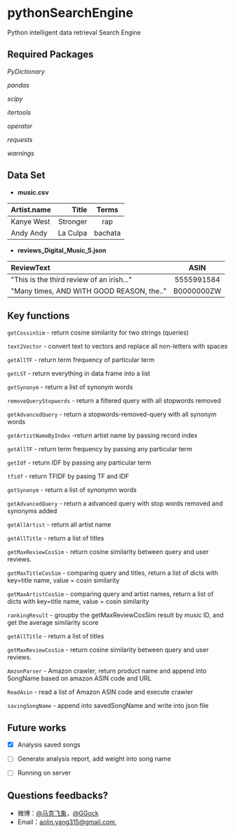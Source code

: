 # pythonSearchEngine
Python intelligent data retrieval Search Engine 


## Required Packages

_PyDictionary_

_pandas_

_scipy_

_itertools_

_operator_

_requests_

_warnings_


## Data Set
- **music.csv**


| Artist.name | Title    | Terms  |
| :---------  | --------:|  :--:  |
| Kanye West  | Stronger |  rap   |
| Andy Andy   | La Culpa |bachata |


- **reviews_Digital_Music_5.json**

| ReviewText  |    ASIN   |
| :---------  |    :--:   |
| "This is the third review of an irish..."  |5555991584 |
| "Many times, AND WITH GOOD REASON, the.."  |B0000000ZW |


## Key functions

`getCossinSim` - return cosine similarity for two strings (queries)

`text2Vector` - convert text to vectors and replace all non-letters with spaces

`getAllTF` - return term frequency of particular term

`getLST` - return everything in data frame into a list

`getSynonym` - return a list of synonym words

`removeQueryStopwords` - return a filtered query with all stopwords removed

`getAdvancedQuery` - return a stopwords-removed-query with all synonym words

`getArtistNameByIndex` -return artist name by passing record index

`getAllTF` - return term frequency by passing any particular term

`getIdf` - return IDF by passing any particular term

`tfidf` - return TFIDF by pasing TF and IDF

`getSynonym` - return a list of synonymn words

`getAdvancedQuery` - return a advanced query with stop words removed and synonyms added

`getAllArtist` - return all artist name

`getAllTitle` - return a list of titles

`getMaxReviewCosSim` - return cosine similarity between query and user reviews.

`getMaxTitleCosSim` - comparing query and titles, return a list of dicts with key=title name, value = cosin similarity

`getMaxArtistCosSim` - comparing query and artist names, return a list of dicts with key=title name, value = cosin similarity

`rankingResult` - groupby the getMaxReviewCosSim result by music ID, and get the average similarity score

`getAllTitle` - return a list of titles

`getMaxReviewCosSim` - return cosine similarity between query and user reviews.

`AmzonParser` - Amazon crawler, return product name and append into SongName based on amazon ASIN code and URL

`ReadAsin` - read a list of Amazon ASIN code and execute crawler

`savingSongName` - append into savedSongName and write into json file


## Future works
- [x] Analysis saved songs
- [ ] Generate analysis report, add weight into song name
- [ ] Running on server



## Questions feedbacks?
- 微博：[@马克飞象](aolin.yang315@gmail.com)，[@GGock](http://weibo.com/ggock "开发者个人账号")
- Email：<aolin.yang315@gmail.com>, 
